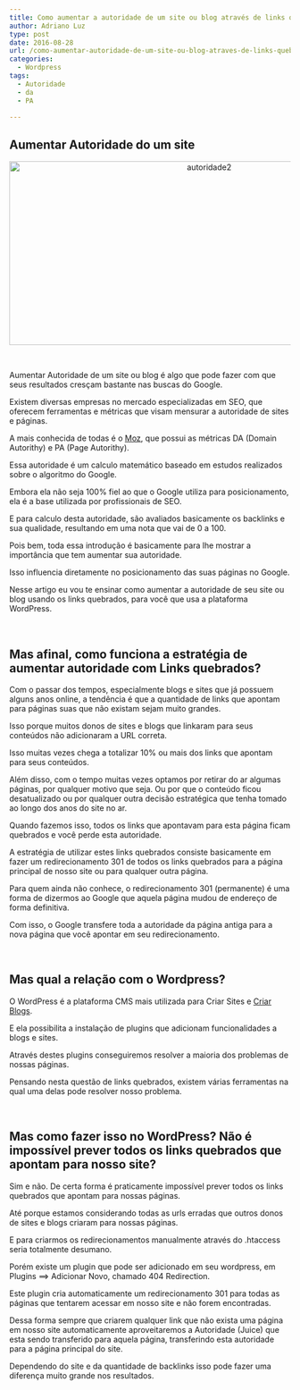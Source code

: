 ```yaml
---
title: Como aumentar a autoridade de um site ou blog através de links quebrados
author: Adriano Luz
type: post
date: 2016-08-28
url: /como-aumentar-autoridade-de-um-site-ou-blog-atraves-de-links-quebrados/
categories:
  - Wordpress
tags:
  - Autoridade
  - da
  - PA

---
```

## Aumentar Autoridade do um site

<div align="center">
  <img class="size-full wp-image-55928 aligncenter" src="http://tableless.com.br/wp-content/uploads/2016/08/autoridade2.jpg" alt="autoridade2" width="700" height="329" />
</div>

&nbsp;

Aumentar Autoridade de um site ou blog é algo que pode fazer com que seus resultados cresçam bastante nas buscas do Google.

Existem diversas empresas no mercado especializadas em SEO, que oferecem ferramentas e métricas que visam mensurar a autoridade de sites e páginas.

A mais conhecida de todas é o <a href="http://moz.com" target="_Blank">Moz</a>, que possui as métricas DA (Domain Autorithy) e PA (Page Autorithy).

Essa autoridade é um calculo matemático baseado em estudos realizados sobre o algoritmo do Google.

Embora ela não seja 100% fiel ao que o Google utiliza para posicionamento, ela é a base utilizada por profissionais de SEO.

E para calculo desta autoridade, são avaliados basicamente os backlinks e sua qualidade, resultando em uma nota que vai de 0 a 100.

Pois bem, toda essa introdução é basicamente para lhe mostrar a importância que tem aumentar sua autoridade.

Isso influencia diretamente no posicionamento das suas páginas no Google.

Nesse artigo eu vou te ensinar como aumentar a autoridade de seu site ou blog usando os links quebrados, para você que usa a plataforma WordPress.

&nbsp;

## Mas afinal, como funciona a estratégia de aumentar autoridade com Links quebrados?

Com o passar dos tempos, especialmente blogs e sites que já possuem alguns anos online, a tendência é que a quantidade de links que apontam para páginas suas que não existam sejam muito grandes.

Isso porque muitos donos de sites e blogs que linkaram para seus conteúdos não adicionaram a URL correta.

Isso muitas vezes chega a totalizar 10% ou mais dos links que apontam para seus conteúdos.

Além disso, com o tempo muitas vezes optamos por retirar do ar algumas páginas, por qualquer motivo que seja. Ou por que o conteúdo ficou desatualizado ou por qualquer outra decisão estratégica que tenha tomado ao longo dos anos do site no ar.

Quando fazemos isso, todos os links que apontavam para esta página ficam quebrados e você perde esta autoridade.

A estratégia de utilizar estes links quebrados consiste basicamente em fazer um redirecionamento 301 de todos os links quebrados para a página principal de nosso site ou para qualquer outra página.

Para quem ainda não conhece, o redirecionamento 301 (permanente) é uma forma de dizermos ao Google que aquela página mudou de endereço de forma definitiva.

Com isso, o Google transfere toda a autoridade da página antiga para a nova página que você apontar em seu redirecionamento.

&nbsp;

## Mas qual a relação com o Wordpress?

O WordPress é a plataforma CMS mais utilizada para Criar Sites e <a href="http://afiliados-na-web.com/como-criar-um-blog" target="_blank">Criar Blogs</a>.

E ela possibilita a instalação de plugins que adicionam funcionalidades a blogs e sites.

Através destes plugins conseguiremos resolver a maioria dos problemas de nossas páginas.

Pensando nesta questão de links quebrados, existem várias ferramentas na qual uma delas pode resolver nosso problema.

&nbsp;

## Mas como fazer isso no WordPress? Não é impossível prever todos os links quebrados que apontam para nosso site?

Sim e não. De certa forma é praticamente impossível prever todos os links quebrados que apontam para nossas páginas.

Até porque estamos considerando todas as urls erradas que outros donos de sites e blogs criaram para nossas páginas.

E para criarmos os redirecionamentos manualmente através do .htaccess seria totalmente desumano.

Porém existe um plugin que pode ser adicionado em seu wordpress, em Plugins ==> Adicionar Novo, chamado 404 Redirection.

Este plugin cria automaticamente um redirecionamento 301 para todas as páginas que tentarem acessar em nosso site e não forem encontradas.

Dessa forma sempre que criarem qualquer link que não exista uma página em nosso site automaticamente aproveitaremos a Autoridade (Juice) que esta sendo transferido para aquela página, transferindo esta autoridade para a página principal do site.

Dependendo do site e da quantidade de backlinks isso pode fazer uma diferença muito grande nos resultados.